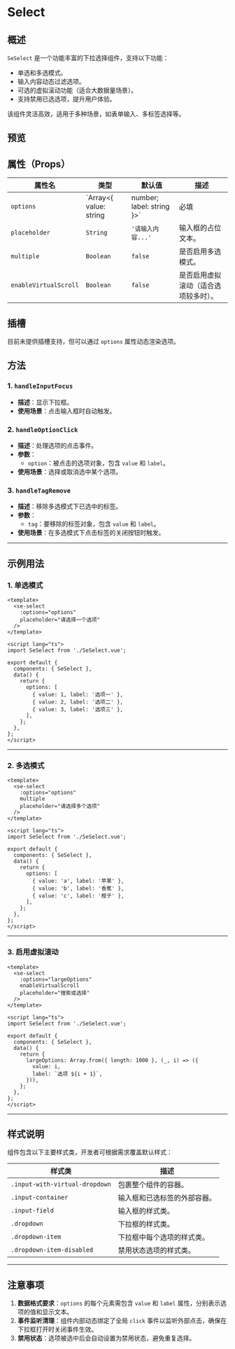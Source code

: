 # Select

## 概述

`SeSelect` 是一个功能丰富的下拉选择组件，支持以下功能：
- 单选和多选模式。
- 输入内容动态过滤选项。
- 可选的虚拟滚动功能（适合大数据量场景）。
- 支持禁用已选选项，提升用户体验。

该组件灵活高效，适用于多种场景，如表单输入、多标签选择等。

## 预览
<preview path="../../demos/select/select.vue" ></preview>

## 属性（Props）

| 属性名             | 类型                                                | 默认值               | 描述                                             |
|--------------------|---------------------------------------------------|----------------------|------------------------------------------------|
| `options`          | `Array<{ value: string | number; label: string }>` | 必填                | 数据源，包含每个选项的 `value` 和 `label`。      |
| `placeholder`      | `String`                                          | `'请输入内容...'`     | 输入框的占位文本。                              |
| `multiple`         | `Boolean`                                         | `false`              | 是否启用多选模式。                              |
| `enableVirtualScroll` | `Boolean`                                       | `false`              | 是否启用虚拟滚动（适合选项较多时）。             |



## 插槽

目前未提供插槽支持，但可以通过 `options` 属性动态渲染选项。


## 方法

### 1. `handleInputFocus`
- **描述**：显示下拉框。
- **使用场景**：点击输入框时自动触发。

### 2. `handleOptionClick`
- **描述**：处理选项的点击事件。
- **参数**：
    - `option`：被点击的选项对象，包含 `value` 和 `label`。
- **使用场景**：选择或取消选中某个选项。

### 3. `handleTagRemove`
- **描述**：移除多选模式下已选中的标签。
- **参数**：
    - `tag`：要移除的标签对象，包含 `value` 和 `label`。
- **使用场景**：在多选模式下点击标签的关闭按钮时触发。

---

## 示例用法

### 1. 单选模式
```vue
<template>
  <se-select
    :options="options"
    placeholder="请选择一个选项"
  />
</template>

<script lang="ts">
import SeSelect from './SeSelect.vue';

export default {
  components: { SeSelect },
  data() {
    return {
      options: [
        { value: 1, label: '选项一' },
        { value: 2, label: '选项二' },
        { value: 3, label: '选项三' },
      ],
    };
  },
};
</script>
```

---

### 2. 多选模式
```vue
<template>
  <se-select
    :options="options"
    multiple
    placeholder="请选择多个选项"
  />
</template>

<script lang="ts">
import SeSelect from './SeSelect.vue';

export default {
  components: { SeSelect },
  data() {
    return {
      options: [
        { value: 'a', label: '苹果' },
        { value: 'b', label: '香蕉' },
        { value: 'c', label: '橙子' },
      ],
    };
  },
};
</script>
```

---

### 3. 启用虚拟滚动
```vue
<template>
  <se-select
    :options="largeOptions"
    enableVirtualScroll
    placeholder="搜索或选择"
  />
</template>

<script lang="ts">
import SeSelect from './SeSelect.vue';

export default {
  components: { SeSelect },
  data() {
    return {
      largeOptions: Array.from({ length: 1000 }, (_, i) => ({
        value: i,
        label: `选项 ${i + 1}`,
      })),
    };
  },
};
</script>
```

---

## 样式说明

组件包含以下主要样式类，开发者可根据需求覆盖默认样式：

| 样式类                | 描述                                   |
|-----------------------|--------------------------------------|
| `.input-with-virtual-dropdown` | 包裹整个组件的容器。                   |
| `.input-container`     | 输入框和已选标签的外部容器。              |
| `.input-field`         | 输入框的样式类。                        |
| `.dropdown`            | 下拉框的样式类。                        |
| `.dropdown-item`       | 下拉框中每个选项的样式类。                |
| `.dropdown-item-disabled` | 禁用状态选项的样式类。                   |

---

## 注意事项

1. **数据格式要求**：`options` 的每个元素需包含 `value` 和 `label` 属性，分别表示选项的值和显示文本。
2. **事件监听清理**：组件内部动态绑定了全局 `click` 事件以监听外部点击，确保在下拉框打开时关闭事件生效。
3. **禁用状态**：选项被选中后会自动设置为禁用状态，避免重复选择。

